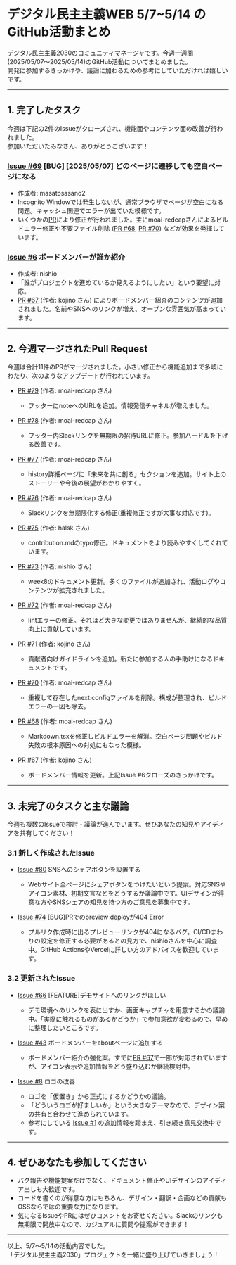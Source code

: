 # デジタル民主主義WEB 5/7~5/14 のGitHub活動まとめ

デジタル民主主義2030のコミュニティマネージャです。今週一週間(2025/05/07〜2025/05/14)のGitHub活動についてまとめました。  
開発に参加するきっかけや、議論に加わるための参考にしていただければ嬉しいです。

---

## 1. 完了したタスク

今週は下記の2件のIssueがクローズされ、機能面やコンテンツ面の改善が行われました。  
参加いただいたみなさん、ありがとうございます！

### [Issue #69](https://github.com/digitaldemocracy2030/website/issues/69) [BUG] [2025/05/07] どのページに遷移しても空白ページになる
- 作成者: masatosasano2  
- Incognito Windowでは発生しないが、通常ブラウザでページが空白になる問題。キャッシュ関連でエラーが出ていた模様です。  
- いくつかの[PR](https://github.com/digitaldemocracy2030/website/pulls?q=is%3Apr+is%3Amerged+closed%3A%3C2025-05-14+sort%3Aupdated-desc)により修正が行われました。主にmoai-redcapさんによるビルドエラー修正や不要ファイル削除 ([PR #68](https://github.com/digitaldemocracy2030/website/pull/68), [PR #70](https://github.com/digitaldemocracy2030/website/pull/70)) などが効果を発揮しています。  

### [Issue #6](https://github.com/digitaldemocracy2030/website/issues/6) ボードメンバーが誰か紹介  
- 作成者: nishio  
- 「誰がプロジェクトを進めているか見えるようにしたい」という要望に対応。  
- [PR #67](https://github.com/digitaldemocracy2030/website/pull/67) (作者: kojino さん) によりボードメンバー紹介のコンテンツが追加されました。名前やSNSへのリンクが増え、オープンな雰囲気が高まっています。

---

## 2. 今週マージされたPull Request

今週は合計11件のPRがマージされました。小さい修正から機能追加まで多岐にわたり、次のようなアップデートが行われています。

- [PR #79](https://github.com/digitaldemocracy2030/website/pull/79) (作者: moai-redcap さん)  
  - フッターにnoteへのURLを追加。情報発信チャネルが増えました。

- [PR #78](https://github.com/digitaldemocracy2030/website/pull/78) (作者: moai-redcap さん)  
  - フッター内Slackリンクを無期限の招待URLに修正。参加ハードルを下げる改善です。

- [PR #77](https://github.com/digitaldemocracy2030/website/pull/77) (作者: moai-redcap さん)  
  - history詳細ページに「未来を共に創る」セクションを追加。サイト上のストーリーや今後の展望がわかりやすく。

- [PR #76](https://github.com/digitaldemocracy2030/website/pull/76) (作者: moai-redcap さん)  
  - Slackリンクを無期限化する修正(重複修正ですが大事な対応です)。

- [PR #75](https://github.com/digitaldemocracy2030/website/pull/75) (作者: halsk さん)  
  - contribution.mdのtypo修正。ドキュメントをより読みやすくしてくれています。

- [PR #73](https://github.com/digitaldemocracy2030/website/pull/73) (作者: nishio さん)  
  - week8のドキュメント更新。多くのファイルが追加され、活動ログやコンテンツが拡充されました。

- [PR #72](https://github.com/digitaldemocracy2030/website/pull/72) (作者: moai-redcap さん)  
  - lintエラーの修正。それほど大きな変更ではありませんが、継続的な品質向上に貢献しています。

- [PR #71](https://github.com/digitaldemocracy2030/website/pull/71) (作者: kojino さん)  
  - 貢献者向けガイドラインを追加。新たに参加する人の手助けになるドキュメントです。

- [PR #70](https://github.com/digitaldemocracy2030/website/pull/70) (作者: moai-redcap さん)  
  - 重複して存在したnext.configファイルを削除。構成が整理され、ビルドエラーの一因も除去。

- [PR #68](https://github.com/digitaldemocracy2030/website/pull/68) (作者: moai-redcap さん)  
  - Markdown.tsxを修正しビルドエラーを解消。空白ページ問題やビルド失敗の根本原因への対処にもなった模様。

- [PR #67](https://github.com/digitaldemocracy2030/website/pull/67) (作者: kojino さん)  
  - ボードメンバー情報を更新。上記Issue #6クローズのきっかけです。

---

## 3. 未完了のタスクと主な議論

今週も複数のIssueで検討・議論が進んでいます。ぜひあなたの知見やアイディアを共有してください！

### 3.1 新しく作成されたIssue
- [Issue #80](https://github.com/digitaldemocracy2030/website/issues/80) SNSへのシェアボタンを設置する  
  - Webサイト全ページにシェアボタンをつけたいという提案。対応SNSやアイコン素材、初期文言などをどうするか議論中です。UIデザインが得意な方やSNSシェアの知見を持つ方のご意見を募集中です。  

- [Issue #74](https://github.com/digitaldemocracy2030/website/issues/74) [BUG]PRでのpreview deployが404 Error  
  - プルリク作成時に出るプレビューリンクが404になるバグ。CI/CDまわりの設定を修正する必要があるとの見方で、nishioさんを中心に調査中。GitHub ActionsやVercelに詳しい方のアドバイスを歓迎しています。

### 3.2 更新されたIssue
- [Issue #66](https://github.com/digitaldemocracy2030/website/issues/66) [FEATURE]デモサイトへのリンクがほしい  
  - デモ環境へのリンクを表に出すか、画面キャプチャを用意するかの議論中。「実際に触れるものがあるかどうか」で参加意欲が変わるので、早めに整理したいところです。

- [Issue #43](https://github.com/digitaldemocracy2030/website/issues/43) ボードメンバーをaboutページに追加する  
  - ボードメンバー紹介の強化案。すでに[PR #67](https://github.com/digitaldemocracy2030/website/pull/67)で一部が対応されていますが、アイコン表示や追加情報をどう盛り込むか継続検討中。

- [Issue #8](https://github.com/digitaldemocracy2030/website/issues/8) ロゴの改善  
  - ロゴを「仮置き」から正式にするかどうかの議論。 
  - 「どういうロゴが好ましいか」という大きなテーマなので、デザイン案の共有と合わせて進められています。  
  - 参考にしている [Issue #1](https://github.com/digitaldemocracy2030/website/issues/1) の追加情報を踏まえ、引き続き意見交換中です。

---

## 4. ぜひあなたも参加してください

- バグ報告や機能提案だけでなく、ドキュメント修正やUIデザインのアイディア出しも大歓迎です。  
- コードを書くのが得意な方はもちろん、デザイン・翻訳・企画などの貢献もOSSならではの重要な力になります。  
- 気になるIssueやPRにはぜひコメントをお寄せください。Slackのリンクも無期限で開放中なので、カジュアルに質問や提案ができます！

---

以上、5/7〜5/14の活動内容でした。  
「デジタル民主主義2030」プロジェクトを一緒に盛り上げていきましょう！  